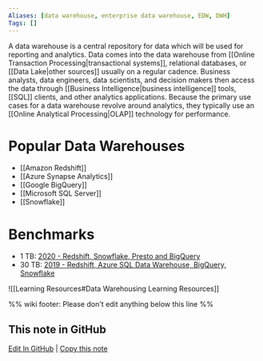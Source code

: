 ```yaml
---
Aliases: [data warehouse, enterprise data warehouse, EDW, DWH]
Tags: []
---
```


A data warehouse is a central repository for data which will be used for reporting and analytics. Data comes into the data warehouse from [[Online Transaction Processing|transactional systems]], relational databases, or [[Data Lake|other sources]] usually on a regular cadence. Business analysts, data engineers, data scientists, and decision makers then access the data through [[Business Intelligence|business intelligence]] tools, [[SQL]] clients, and other analytics applications. Because the primary use cases for a data warehouse revolve around analytics, they typically use an [[Online Analytical Processing|OLAP]] technology for performance.

# Popular Data Warehouses
- [[Amazon Redshift]]
- [[Azure Synapse Analytics]]
- [[Google BigQuery]]
- [[Microsoft SQL Server]]
- [[Snowflake]]

# Benchmarks
- 1 TB: [2020 - Redshift, Snowflake, Presto and BigQuery](https://fivetran.com/blog/warehouse-benchmark)
- 30 TB: [2019 - Redshift, Azure SQL Data Warehouse, BigQuery, Snowflake](https://gigaom.com/report/cloud-data-warehouse-performance-testing/)

![[Learning Resources#Data Warehousing Learning Resources]]

%% wiki footer: Please don't edit anything below this line %%

## This note in GitHub

<span class="git-footer">[Edit In GitHub](https://github.dev/data-engineering-community/data-engineering-wiki/blob/main/Concepts/Data%20Warehouse.md "git-hub-edit-note") | [Copy this note](https://raw.githubusercontent.com/data-engineering-community/data-engineering-wiki/main/Concepts/Data%20Warehouse.md "git-hub-copy-note") </span>
